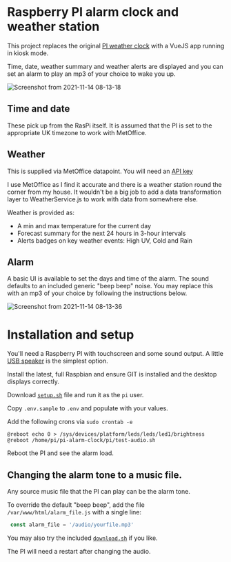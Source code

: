 # Raspberry PI alarm clock and weather station

This project replaces the original [PI weather clock](https://github.com/dmlogic/pi-clock-and-weather) with a VueJS app running in kiosk mode.

Time, date, weather summary and weather alerts are displayed and you can set an alarm to play an mp3 of your choice to wake you up.

![Screenshot from 2021-11-14 08-13-18](https://user-images.githubusercontent.com/1250252/141673812-67a5889b-44d8-4359-a8fb-314a57e7f786.png)

## Time and date

These pick up from the RasPi itself. It is assumed that the PI is set to the appropriate UK timezone to work with MetOffice.

## Weather

This is supplied via MetOffice datapoint. You will need an [API key](https://www.metoffice.gov.uk/services/data/datapoint/api)

I use MetOffice as I find it accurate and there is a weather station round the corner from my house. It wouldn't be a big job to add a data transformation layer to WeatherService.js to work with data from somewhere else.

Weather is provided as:

-   A min and max temperature for the current day
-   Forecast summary for the next 24 hours in 3-hour intervals
-   Alerts badges on key weather events: High UV, Cold and Rain

## Alarm

A basic UI is available to set the days and time of the alarm. The sound defaults to an included generic "beep beep" noise. You may replace this with an mp3 of your choice by following the instructions below.

![Screenshot from 2021-11-14 08-13-36](https://user-images.githubusercontent.com/1250252/141673836-237c8e30-1e19-4bfe-926b-66ec81b0df1e.png)

# Installation and setup

You'll need a Raspberry PI with touchscreen and some sound output. A little [USB speaker](https://thepihut.com/products/mini-external-usb-stereo-speaker) is the simplest option.

Install the latest, full Raspbian and ensure GIT is installed and the desktop displays correctly.

Download [`setup.sh`](https://raw.githubusercontent.com/dmlogic/pi-alarm-clock/main/pi/setup.sh) file and run it as the `pi` user.

Copy `.env.sample` to `.env` and populate with your values.

Add the following crons via `sudo crontab -e`

```
@reboot echo 0 > /sys/devices/platform/leds/leds/led1/brightness
@reboot /home/pi/pi-alarm-clock/pi/test-audio.sh
```

Reboot the PI and see the alarm load.

## Changing the alarm tone to a music file.

Any source music file that the PI can play can be the alarm tone.

To override the default "beep beep", add the file `/var/www/html/alarm_file.js` with a single line:

```js
 const alarm_file = '/audio/yourfile.mp3'
 ```

You may also try the included [`download.sh`](https://github.com/dmlogic/pi-alarm-clock/blob/main/pi/download.sh) if you like.

The PI will need a restart after changing the audio.
